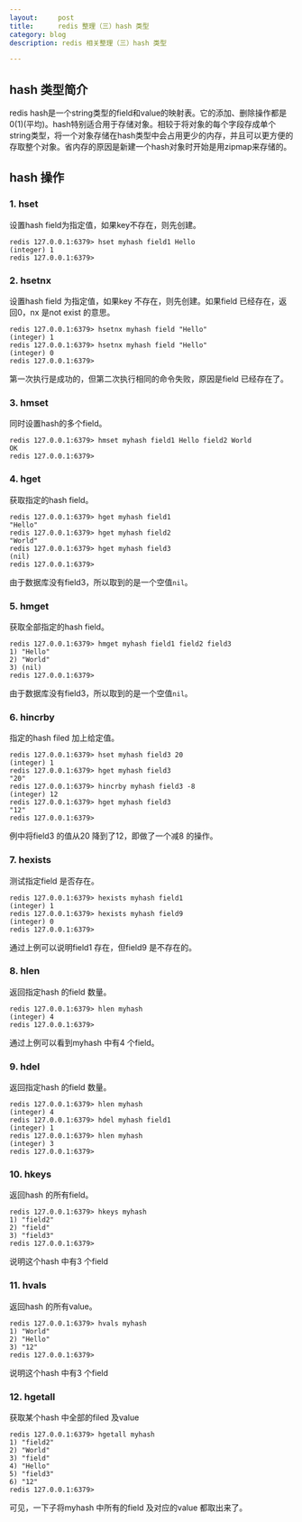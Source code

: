```yaml
---
layout:     post
title:      redis 整理（三）hash 类型
category: blog
description: redis 相关整理（三）hash 类型

---
```


## hash 类型简介

redis hash是一个string类型的field和value的映射表。它的添加、删除操作都是0(1)(平均)。hash特别适合用于存储对象。相较于将对象的每个字段存成单个string类型，将一个对象存储在hash类型中会占用更少的内存，并且可以更方便的存取整个对象。省内存的原因是新建一个hash对象时开始是用zipmap来存储的。

## hash 操作

### 1. hset

设置hash field为指定值，如果key不存在，则先创建。

    redis 127.0.0.1:6379> hset myhash field1 Hello
    (integer) 1
    redis 127.0.0.1:6379>

### 2. hsetnx

设置hash field 为指定值，如果key 不存在，则先创建。如果field 已经存在，返回0，nx 是not exist 的意思。

    redis 127.0.0.1:6379> hsetnx myhash field "Hello"
    (integer) 1
    redis 127.0.0.1:6379> hsetnx myhash field "Hello"
    (integer) 0
    redis 127.0.0.1:6379>

第一次执行是成功的，但第二次执行相同的命令失败，原因是field 已经存在了。

### 3. hmset

同时设置hash的多个field。

    redis 127.0.0.1:6379> hmset myhash field1 Hello field2 World
    OK
    redis 127.0.0.1:6379>

### 4. hget

获取指定的hash field。

    redis 127.0.0.1:6379> hget myhash field1
    "Hello"
    redis 127.0.0.1:6379> hget myhash field2
    "World"
    redis 127.0.0.1:6379> hget myhash field3
    (nil)
    redis 127.0.0.1:6379>

由于数据库没有field3，所以取到的是一个空值`nil`。


### 5. hmget

获取全部指定的hash field。

    redis 127.0.0.1:6379> hmget myhash field1 field2 field3
    1) "Hello"
    2) "World"
    3) (nil)
    redis 127.0.0.1:6379>


由于数据库没有field3，所以取到的是一个空值`nil`。

### 6. hincrby

指定的hash filed 加上给定值。

    redis 127.0.0.1:6379> hset myhash field3 20
    (integer) 1
    redis 127.0.0.1:6379> hget myhash field3
    "20"
    redis 127.0.0.1:6379> hincrby myhash field3 -8
    (integer) 12
    redis 127.0.0.1:6379> hget myhash field3
    "12"
    redis 127.0.0.1:6379>


例中将field3 的值从20 降到了12，即做了一个减8 的操作。

### 7. hexists

测试指定field 是否存在。

    redis 127.0.0.1:6379> hexists myhash field1
    (integer) 1
    redis 127.0.0.1:6379> hexists myhash field9
    (integer) 0
    redis 127.0.0.1:6379>


通过上例可以说明field1 存在，但field9 是不存在的。

### 8. hlen

返回指定hash 的field 数量。

    redis 127.0.0.1:6379> hlen myhash
    (integer) 4
    redis 127.0.0.1:6379>


通过上例可以看到myhash 中有4 个field。

### 9. hdel

返回指定hash 的field 数量。

    redis 127.0.0.1:6379> hlen myhash
    (integer) 4
    redis 127.0.0.1:6379> hdel myhash field1
    (integer) 1
    redis 127.0.0.1:6379> hlen myhash
    (integer) 3
    redis 127.0.0.1:6379>


### 10. hkeys

返回hash 的所有field。

    redis 127.0.0.1:6379> hkeys myhash
    1) "field2"
    2) "field"
    3) "field3"
    redis 127.0.0.1:6379>


说明这个hash 中有3 个field

### 11. hvals

返回hash 的所有value。

    redis 127.0.0.1:6379> hvals myhash
    1) "World"
    2) "Hello"
    3) "12"
    redis 127.0.0.1:6379>


说明这个hash 中有3 个field

### 12. hgetall

获取某个hash 中全部的filed 及value

    redis 127.0.0.1:6379> hgetall myhash
    1) "field2"
    2) "World"
    3) "field"
    4) "Hello"
    5) "field3"
    6) "12"
    redis 127.0.0.1:6379>

可见，一下子将myhash 中所有的field 及对应的value 都取出来了。


[1]:    http://redis.io "redis"
[2]:    http://redis.io/download "redis download"